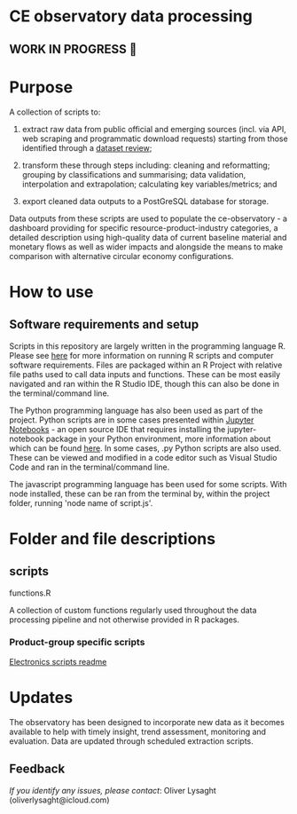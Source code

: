 # CE observatory data processing

## WORK IN PROGRESS 🚀

# Purpose

A collection of scripts to:

1.  extract raw data from public official and emerging sources (incl. via API, web scraping and programmatic download requests) starting from those identified through a [dataset review](https://docs.google.com/spreadsheets/d/11jO8kaYktQ1ueMY1iJoaCl1dJU8r6RDfyxICPB1wFqg/edit#gid=795733331);

2.  transform these through steps including: cleaning and reformatting; grouping by classifications and summarising; data validation, interpolation and extrapolation; calculating key variables/metrics; and

3.  export cleaned data outputs to a PostGreSQL database for storage.

Data outputs from these scripts are used to populate the ce-observatory - a dashboard providing for specific resource-product-industry categories, a detailed description using high-quality data of current baseline material and monetary flows as well as wider impacts and alongside the means to make comparison with alternative circular economy configurations.

# How to use

## Software requirements and setup

Scripts in this repository are largely written in the programming language R. Please see [here](https://rstudio-education.github.io/hopr/starting.html) for more information on running R scripts and computer software requirements. Files are packaged within an R Project with relative file paths used to call data inputs and functions. These can be most easily navigated and ran within the R Studio IDE, though this can also be done in the terminal/command line.

The Python programming language has also been used as part of the project. Python scripts are in some cases presented within [Jupyter Notebooks](https://jupyter.org/install) - an open source IDE that requires installing the jupyter-notebook package in your Python environment, more information about which can be found [here](https://www.python.org/downloads/). In some cases, .py Python scripts are also used. These can be viewed and modified in a code editor such as Visual Studio Code and ran in the terminal/command line.

The javascript programming language has been used for some scripts. With node installed, these can be ran from the terminal by, within the project folder, running 'node name of script.js'. 

# Folder and file descriptions

## scripts

functions.R

A collection of custom functions regularly used throughout the data processing pipeline and not otherwise provided in R packages.

### Product-group specific scripts

[Electronics scripts readme](https://github.com/OliverLysa/ce_observatory_data_scripts/blob/main/electronics/electronics_readme.md)

# Updates

The observatory has been designed to incorporate new data as it becomes available to help with timely insight, trend assessment, monitoring and evaluation. Data are updated through scheduled extraction scripts.

## Feedback

*If you identify any issues, please contact*: Oliver Lysaght (oliverlysaght\@icloud.com)
